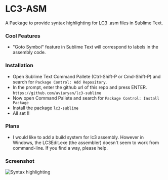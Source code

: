 # LC3-ASM

A Package to provide syntax highlighting for [LC3](http://people.cs.georgetown.edu/~squier/Teaching/HardwareFundamentals/LC3-trunk/docs/README-LC3tools.html) .asm files in Sublime Text. 
  

### Cool Features

* "Goto Symbol" feature in Sublime Text will correspond to labels in the assembly code.

### Installation

* Open Sublime Text Command Pallete (Ctrl-Shift-P or Cmd-Shift-P) and search for `Package Control: Add Repository`.
* In the prompt, enter the github url of this repo and press ENTER. `https://github.com/aviaryan/lc3-sublime`
* Now open Command Pallete and search for `Package Control: Install Package`
* Install the package `lc3-sublime`
* All set !!


### Plans

* I would like to add a build system for lc3 assembly. However in Windows, the LC3Edit.exe (the assembler) doesn't seem to work from command-line. If you find a way, please help.


### Screenshot

![Syntax highlighting](http://imgh.us/Screenshot_(9)_7.png)
